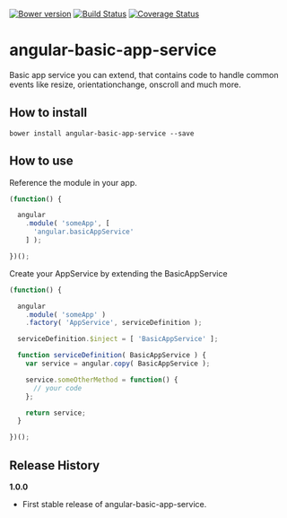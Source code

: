 [![Bower version](https://badge.fury.io/bo/angular-basic-app-service.svg)](http://badge.fury.io/bo/angular-basic-app-service) [![Build Status](https://travis-ci.org/sullinger/angular-basic-app-service.svg?branch=master)](https://travis-ci.org/sullinger/angular-basic-app-service) [![Coverage Status](https://coveralls.io/repos/sullinger/angular-basic-app-service/badge.svg?branch=master)](https://coveralls.io/r/sullinger/angular-basic-app-service?branch=master)
# angular-basic-app-service

Basic app service you can extend, that contains code to handle common events like resize, orientationchange, onscroll and much more.


## How to install

```
bower install angular-basic-app-service --save
```


## How to use

Reference the module in your app.

```javascript
(function() {

  angular
    .module( 'someApp', [
      'angular.basicAppService'
    ] );

})();
```

Create your AppService by extending the BasicAppService

```javascript
(function() {

  angular
    .module( 'someApp' )
    .factory( 'AppService', serviceDefinition );

  serviceDefinition.$inject = [ 'BasicAppService' ];

  function serviceDefinition( BasicAppService ) {
    var service = angular.copy( BasicAppService );

    service.someOtherMethod = function() {
      // your code
    };

    return service;
  }

})();
```


## Release History

__1.0.0__

  * First stable release of angular-basic-app-service.
